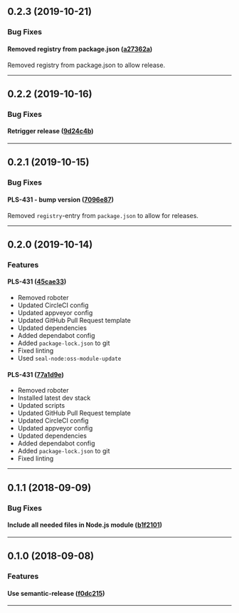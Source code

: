 ## 0.2.3 (2019-10-21)

### Bug Fixes


#### Removed registry from package.json ([a27362a](https://github.com/sealsystems/node-state-machine/commit/a27362a))

Removed registry from package.json to allow release.


---

## 0.2.2 (2019-10-16)

### Bug Fixes


#### Retrigger release ([9d24c4b](https://github.com/sealsystems/node-state-machine/commit/9d24c4b))



---

## 0.2.1 (2019-10-15)

### Bug Fixes


#### PLS-431 - bump version ([7096e87](https://github.com/sealsystems/node-state-machine/commit/7096e87))

Removed `registry`-entry from `package.json` to allow for releases.


---

## 0.2.0 (2019-10-14)

### Features


#### PLS-431 ([45cae33](https://github.com/sealsystems/node-state-machine/commit/45cae33))

- Removed roboter
 - Updated CircleCI config
 - Updated appveyor config
 - Updated GitHub Pull Request template
 - Updated dependencies
 - Added dependabot config
 - Added `package-lock.json` to git
 - Fixed linting
 - Used `seal-node:oss-module-update`
#### PLS-431 ([77a1d9e](https://github.com/sealsystems/node-state-machine/commit/77a1d9e))

- Removed roboter
 - Installed latest dev stack
 - Updated scripts
 - Updated GitHub Pull Request template
 - Updated CircleCI config
 - Updated appveyor config
 - Updated dependencies
 - Added dependabot config
 - Added `package-lock.json` to git
 - Fixed linting


---

## 0.1.1 (2018-09-09)

### Bug Fixes


#### Include all needed files in Node.js module ([b1f2101](https://github.com/sealsystems/node-state-machine/commit/b1f2101))



---

## 0.1.0 (2018-09-08)

### Features


#### Use semantic-release ([f0dc215](https://github.com/sealsystems/node-state-machine/commit/f0dc215))



---
